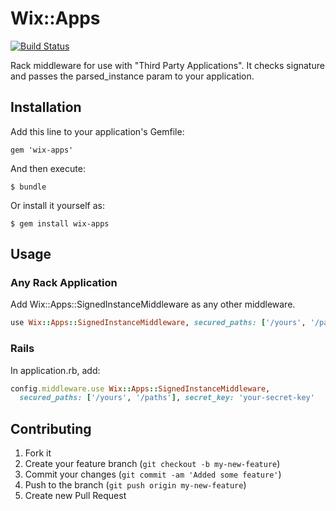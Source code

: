 # Wix::Apps
[![Build Status](https://secure.travis-ci.org/wix/wix-apps-ruby.png?branch=master)](http://travis-ci.org/wix/wix-apps-ruby)

Rack middleware for use with "Third Party Applications".
It checks signature and passes the parsed_instance param to your application.

## Installation

Add this line to your application's Gemfile:

    gem 'wix-apps'

And then execute:

    $ bundle

Or install it yourself as:

    $ gem install wix-apps

## Usage

### Any Rack Application
Add Wix::Apps::SignedInstanceMiddleware as any other middleware.
```ruby
use Wix::Apps::SignedInstanceMiddleware, secured_paths: ['/yours', '/paths'], secret_key: 'secret_key'
```
### Rails
In application.rb, add:
```ruby
config.middleware.use Wix::Apps::SignedInstanceMiddleware,
  secured_paths: ['/yours', '/paths'], secret_key: 'your-secret-key'
```


## Contributing

1. Fork it
2. Create your feature branch (`git checkout -b my-new-feature`)
3. Commit your changes (`git commit -am 'Added some feature'`)
4. Push to the branch (`git push origin my-new-feature`)
5. Create new Pull Request
